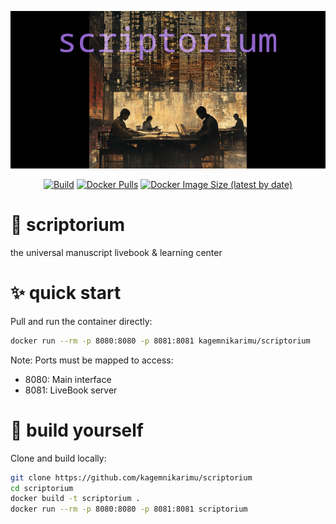 ![scriptorium_logo_alpha.png](livebook/files/scriptorium_logo_alpha.png)

<div align="center">

[![Build](https://img.shields.io/github/actions/workflow/status/kagemnikarimu/scriptorium/docker-image.yml?style=flat-square)](https://github.com/kagemnikarimu/scriptorium/actions)
[![Docker Pulls](https://img.shields.io/docker/pulls/kagemnikarimu/scriptorium)](https://hub.docker.com/r/kagemnikarimu/scriptorium)
[![Docker Image Size (latest by date)](https://img.shields.io/docker/image-size/kagemnikarimu/scriptorium)](https://hub.docker.com/r/kagemnikarimu/scriptorium/tags)

</div>

# 🔮 scriptorium
the universal manuscript livebook &amp; learning center

# ✨ quick start
Pull and run the container directly:

```bash
docker run --rm -p 8080:8080 -p 8081:8081 kagemnikarimu/scriptorium
```

Note: Ports must be mapped to access:
- 8080: Main interface
- 8081: LiveBook server

# 🔬 build yourself

Clone and build locally:

```bash
git clone https://github.com/kagemnikarimu/scriptorium
cd scriptorium
docker build -t scriptorium .
docker run --rm -p 8080:8080 -p 8081:8081 scriptorium
```
